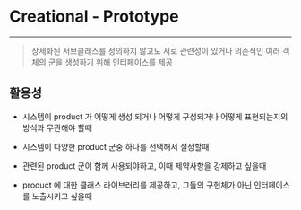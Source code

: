# Creational - Prototype

---

>상세화된 서브클래스를 정의하지 않고도 서로 관련성이 있거나 의존적인 여러 객체의 군을 생성하기 위해 인터페이스를 제공

## 활용성

- 시스템이 product 가 어떻게 생성 되거나 어떻게 구성되거나 어떻게 표현되는지의 방식과 무관해야 할때

- 시스템이 다양한 product 군중 하나를 선택해서 설정할때

- 관련된 product 군이 함께 사용되야하고, 이때 제약사항을 강제하고 싶을때

- product 에 대한 클래스 라이브러리를 제공하고, 그들의 구현체가 아닌 인터페이스를 노출시키고 싶을때

  





